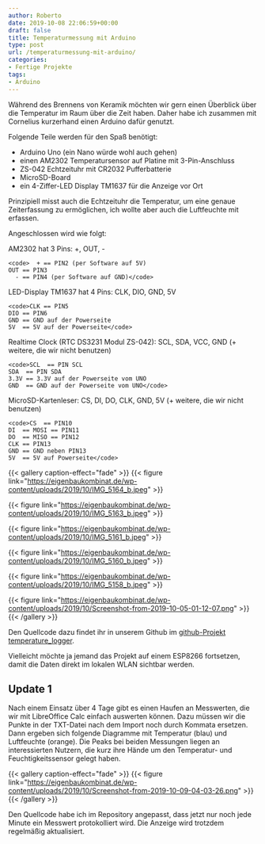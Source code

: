 ```yaml
---
author: Roberto
date: 2019-10-08 22:06:59+00:00
draft: false
title: Temperaturmessung mit Arduino
type: post
url: /temperaturmessung-mit-arduino/
categories:
- Fertige Projekte
tags:
- Arduino
---
```





Während des Brennens von Keramik möchten wir gern einen Überblick über die Temperatur im Raum über die Zeit haben. Daher habe ich zusammen mit Cornelius kurzerhand einen Arduino dafür genutzt.





<!-- more -->





Folgende Teile werden für den Spaß benötigt:





  * Arduino Uno (ein Nano würde wohl auch gehen)  
  * einen AM2302 Temperatursensor auf Platine mit 3-Pin-Anschluss  
  * ZS-042 Echtzeituhr mit CR2032 Pufferbatterie  
  * MicroSD-Board  
  * ein 4-Ziffer-LED Display TM1637 für die Anzeige vor Ort

Prinzipiell misst auch die Echtzeituhr die Temperatur, um eine genaue Zeiterfassung zu ermöglichen, ich wollte aber auch die Luftfeuchte mit erfassen.

Angeschlossen wird wie folgt:


AM2302 hat 3 Pins: +, OUT, -






    
    <code>  + == PIN2 (per Software auf 5V)
    OUT == PIN3
      - == PIN4 (per Software auf GND)</code>







LED-Display TM1637 hat 4 Pins: CLK, DIO, GND, 5V






    
    <code>CLK == PIN5
    DIO == PIN6
    GND == GND auf der Powerseite
    5V  == 5V auf der Powerseite</code>







Realtime Clock (RTC DS3231 Modul ZS-042): SCL, SDA, VCC, GND (+ weitere, die wir nicht benutzen)






    
    <code>SCL  == PIN SCL
    SDA  == PIN SDA
    3.3V == 3.3V auf der Powerseite vom UNO
    GND  == GND auf der Powerseite vom UNO</code>







MicroSD-Kartenleser: CS, DI, DO, CLK, GND, 5V (+ weitere, die wir nicht benutzen)






    
    <code>CS  == PIN10
    DI  == MOSI == PIN11
    DO  == MISO == PIN12
    CLK == PIN13
    GND == GND neben PIN13
    5V  == 5V auf Powerseite</code>





  {{< gallery caption-effect="fade" >}}
{{< figure link="https://eigenbaukombinat.de/wp-content/uploads/2019/10/IMG_5164_b.jpeg" >}}

{{< figure link="https://eigenbaukombinat.de/wp-content/uploads/2019/10/IMG_5163_b.jpeg" >}}

{{< figure link="https://eigenbaukombinat.de/wp-content/uploads/2019/10/IMG_5161_b.jpeg" >}}

{{< figure link="https://eigenbaukombinat.de/wp-content/uploads/2019/10/IMG_5160_b.jpeg" >}}

{{< figure link="https://eigenbaukombinat.de/wp-content/uploads/2019/10/IMG_5158_b.jpeg" >}}

{{< figure link="https://eigenbaukombinat.de/wp-content/uploads/2019/10/Screenshot-from-2019-10-05-01-12-07.png" >}}
{{< /gallery >}}





Den Quellcode dazu findet ihr in unserem Github im [github-Projekt temperature_logger](https://github.com/Eigenbaukombinat/temperature_logger).







Vielleicht möchte ja jemand das Projekt auf einem ESP8266 fortsetzen, damit die Daten direkt im lokalen WLAN sichtbar werden.







## Update 1







Nach einem Einsatz über 4 Tage gibt es einen Haufen an Messwerten, die wir mit LibreOffice Calc einfach auswerten können. Dazu müssen wir die Punkte in der TXT-Datei nach dem Import noch durch Kommata ersetzen. Dann ergeben sich folgende Diagramme mit Temperatur (blau) und Luftfeuchte (orange). Die Peaks bei beiden Messungen liegen an interessierten Nutzern, die kurz ihre Hände um den Temperatur- und Feuchtigkeitssensor gelegt haben.





{{< gallery caption-effect="fade" >}}
{{< figure link="https://eigenbaukombinat.de/wp-content/uploads/2019/10/Screenshot-from-2019-10-09-04-03-26.png" >}}
{{< /gallery >}}






Den Quellcode habe ich im Repository angepasst, dass jetzt nur noch jede Minute ein Messwert protokolliert wird. Die Anzeige wird trotzdem regelmäßig aktualisiert.



